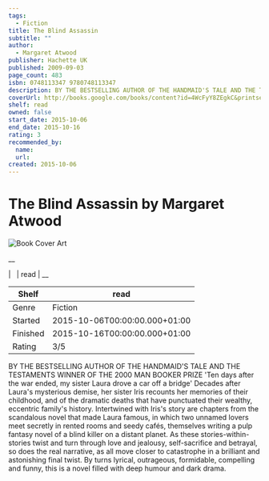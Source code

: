 ```yaml
---
tags:
  - Fiction
title: The Blind Assassin
subtitle: ""
author:
  - Margaret Atwood
publisher: Hachette UK
published: 2009-09-03
page_count: 483
isbn: 0748113347 9780748113347
description: BY THE BESTSELLING AUTHOR OF THE HANDMAID'S TALE AND THE TESTAMENTS WINNER OF THE 2000 MAN BOOKER PRIZE 'Ten days after the war ended, my sister Laura drove a car off a bridge' Decades after Laura's mysterious demise, her sister Iris recounts her memories of their childhood, and of the dramatic deaths that have punctuated their wealthy, eccentric family's history. Intertwined with Iris's story are chapters from the scandalous novel that made Laura famous, in which two unnamed lovers meet secretly in rented rooms and seedy cafés, themselves writing a pulp fantasy novel of a blind killer on a distant planet. As these stories-within-stories twist and turn through love and jealousy, self-sacrifice and betrayal, so does the real narrative, as all move closer to catastrophe in a brilliant and astonishing final twist. By turns lyrical, outrageous, formidable, compelling and funny, this is a novel filled with deep humour and dark drama.
coverUrl: http://books.google.com/books/content?id=4WcFyY8ZEgkC&printsec=frontcover&img=1&zoom=1&source=gbs_api
shelf: read
owned: false
start_date: 2015-10-06
end_date: 2015-10-16
rating: 3
recommended_by:
  name:
  url:
created: 2015-10-06
---
```


# The Blind Assassin by Margaret Atwood

![Book Cover Art](http://books.google.com/books/content?id=4WcFyY8ZEgkC&printsec=frontcover&img=1&zoom=1&source=gbs_api)

__


| &nbsp; | read | __

| Shelf | read |
| --- | --- |
| Genre | Fiction |
| Started | 2015-10-06T00:00:00.000+01:00 |
| Finished | 2015-10-16T00:00:00.000+01:00 |
| Rating | 3/5 |

BY THE BESTSELLING AUTHOR OF THE HANDMAID'S TALE AND THE TESTAMENTS WINNER OF THE 2000 MAN BOOKER PRIZE 'Ten days after the war ended, my sister Laura drove a car off a bridge' Decades after Laura's mysterious demise, her sister Iris recounts her memories of their childhood, and of the dramatic deaths that have punctuated their wealthy, eccentric family's history. Intertwined with Iris's story are chapters from the scandalous novel that made Laura famous, in which two unnamed lovers meet secretly in rented rooms and seedy cafés, themselves writing a pulp fantasy novel of a blind killer on a distant planet. As these stories-within-stories twist and turn through love and jealousy, self-sacrifice and betrayal, so does the real narrative, as all move closer to catastrophe in a brilliant and astonishing final twist. By turns lyrical, outrageous, formidable, compelling and funny, this is a novel filled with deep humour and dark drama.